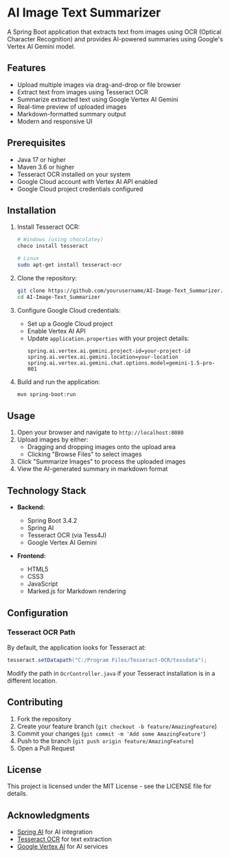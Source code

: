 # AI Image Text Summarizer

A Spring Boot application that extracts text from images using OCR (Optical Character Recognition) and provides AI-powered summaries using Google's Vertex AI Gemini model.

## Features

- Upload multiple images via drag-and-drop or file browser
- Extract text from images using Tesseract OCR
- Summarize extracted text using Google Vertex AI Gemini
- Real-time preview of uploaded images
- Markdown-formatted summary output
- Modern and responsive UI

## Prerequisites

- Java 17 or higher
- Maven 3.6 or higher
- Tesseract OCR installed on your system
- Google Cloud account with Vertex AI API enabled
- Google Cloud project credentials configured

## Installation

1. Install Tesseract OCR:
   ```bash
   # Windows (using chocolatey)
   choco install tesseract

   # Linux
   sudo apt-get install tesseract-ocr
   ```

2. Clone the repository:
   ```bash
   git clone https://github.com/yourusername/AI-Image-Text_Summarizer.git
   cd AI-Image-Text_Summarizer
   ```

3. Configure Google Cloud credentials:
   - Set up a Google Cloud project
   - Enable Vertex AI API
   - Update `application.properties` with your project details:
     ```properties
     spring.ai.vertex.ai.gemini.project-id=your-project-id
     spring.ai.vertex.ai.gemini.location=your-location
     spring.ai.vertex.ai.gemini.chat.options.model=gemini-1.5-pro-001
     ```

4. Build and run the application:
   ```bash
   mvn spring-boot:run
   ```

## Usage

1. Open your browser and navigate to `http://localhost:8080`
2. Upload images by either:
   - Dragging and dropping images onto the upload area
   - Clicking "Browse Files" to select images
3. Click "Summarize Images" to process the uploaded images
4. View the AI-generated summary in markdown format

## Technology Stack

- **Backend:**
  - Spring Boot 3.4.2
  - Spring AI
  - Tesseract OCR (via Tess4J)
  - Google Vertex AI Gemini

- **Frontend:**
  - HTML5
  - CSS3
  - JavaScript
  - Marked.js for Markdown rendering

## Configuration

### Tesseract OCR Path
By default, the application looks for Tesseract at:
```java
tesseract.setDatapath("C:/Program Files/Tesseract-OCR/tessdata");
```

Modify the path in `OcrController.java` if your Tesseract installation is in a different location.

## Contributing

1. Fork the repository
2. Create your feature branch (`git checkout -b feature/AmazingFeature`)
3. Commit your changes (`git commit -m 'Add some AmazingFeature'`)
4. Push to the branch (`git push origin feature/AmazingFeature`)
5. Open a Pull Request

## License

This project is licensed under the MIT License - see the LICENSE file for details.

## Acknowledgments

- [Spring AI](https://docs.spring.io/spring-ai/reference/index.html) for AI integration
- [Tesseract OCR](https://github.com/tesseract-ocr/tesseract) for text extraction
- [Google Vertex AI](https://cloud.google.com/vertex-ai) for AI services